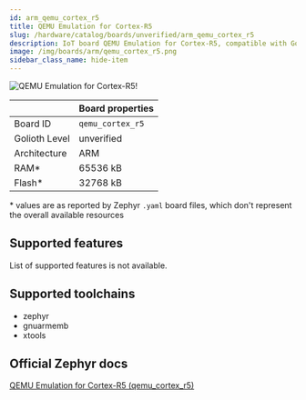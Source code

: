 ```yaml
---
id: arm_qemu_cortex_r5
title: QEMU Emulation for Cortex-R5
slug: /hardware/catalog/boards/unverified/arm_qemu_cortex_r5
description: IoT board QEMU Emulation for Cortex-R5, compatible with Golioth at unverified level.
image: /img/boards/arm/qemu_cortex_r5.png
sidebar_class_name: hide-item
---
```


[//]: # (This is an auto-generated file, do not edit! Changes to it will be lost upon re-generation)

![QEMU Emulation for Cortex-R5!](/img/boards/arm/qemu_cortex_r5.png "QEMU Emulation for Cortex-R5")

|                | Board properties     |
| -------------  | -------------------- |
| Board ID       | `qemu_cortex_r5` |
| Golioth Level  | unverified       |
| Architecture   | ARM |
| RAM*           | 65536 kB |
| Flash*         | 32768 kB |

\* values are as reported by Zephyr `.yaml` board files, which don't represent the overall available resources



## Supported features

List of supported features is not available.

## Supported toolchains

* zephyr
* gnuarmemb
* xtools

## Official Zephyr docs

[QEMU Emulation for Cortex-R5 (qemu_cortex_r5)](https://docs.zephyrproject.org/latest/boards/arm/qemu_cortex_r5/doc/index.html)
